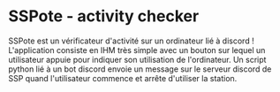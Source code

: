 # SSPote - activity checker
SSPote est un vérificateur d'activité sur un ordinateur lié à discord !
L'application consiste en IHM très simple avec un bouton sur lequel un utilisateur appuie pour indiquer son utilisation de l'ordinateur.
Un script python lié à un bot discord envoie un message sur le serveur discord de SSP quand l'utilisateur commence et arrête d'utiliser la station.
